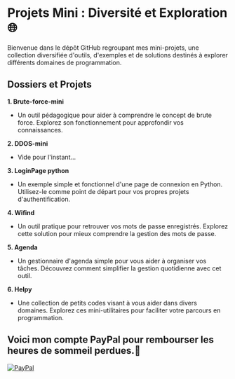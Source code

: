 # Projets Mini : Diversité et Exploration 🌐

Bienvenue dans le dépôt GitHub regroupant mes mini-projets, une collection diversifiée d'outils, d'exemples et de solutions destinés à explorer différents domaines de programmation.

## Dossiers et Projets

**1. Brute-force-mini**
   - Un outil pédagogique pour aider à comprendre le concept de brute force. Explorez son fonctionnement pour approfondir vos connaissances.

**2. DDOS-mini**
   - Vide pour l'instant...

**3. LoginPage python**
   - Un exemple simple et fonctionnel d'une page de connexion en Python. Utilisez-le comme point de départ pour vos propres projets d'authentification.

**4. Wifind**
   - Un outil pratique pour retrouver vos mots de passe enregistrés. Explorez cette solution pour mieux comprendre la gestion des mots de passe.

**5. Agenda**
   - Un gestionnaire d'agenda simple pour vous aider à organiser vos tâches. Découvrez comment simplifier la gestion quotidienne avec cet outil.

**6. Helpy**
   - Une collection de petits codes visant à vous aider dans divers domaines. Explorez ces mini-utilitaires pour faciliter votre parcours en programmation.

## Voici mon compte PayPal pour rembourser les heures de sommeil perdues.👋
[![PayPal](https://img.shields.io/badge/PayPal-00457C?style=for-the-badge&logo=paypal&logoColor=white)](https://paypal.me/frtrax?country.x=FR&locale.x=fr_FR) 



